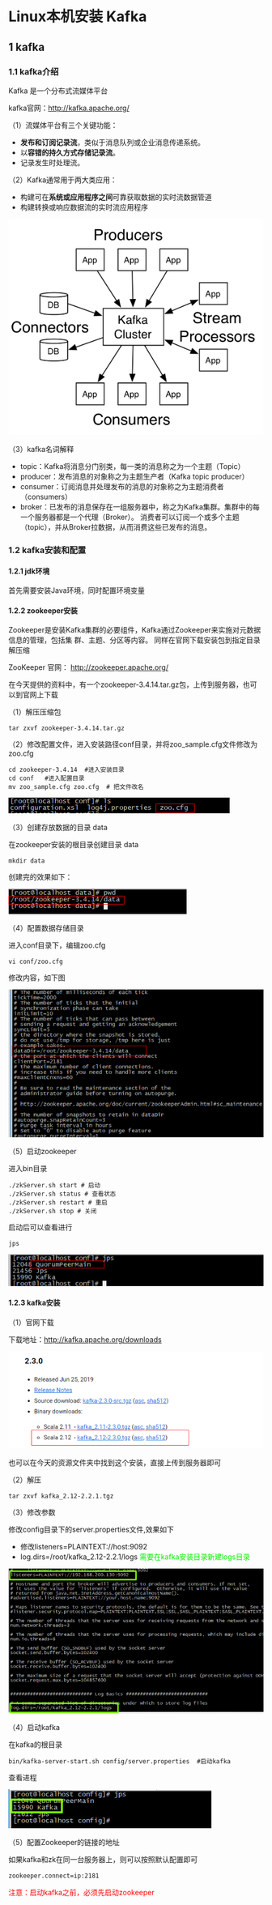 # Linux本机安装 Kafka

## 1 kafka

### 1.1 kafka介绍

Kafka 是一个分布式流媒体平台

kafka官网：http://kafka.apache.org/

（1）流媒体平台有三个关键功能：

-  **发布和订阅记录流**，类似于消息队列或企业消息传递系统。
-  以**容错的持久方式存储记录流**。
-  记录发生时处理流。

（2）Kafka通常用于两大类应用：

-  构建可在**系统或应用程序之间**可靠获取数据的实时流数据管道
-  构建转换或响应数据流的实时流应用程序

![1584967491149](assets/1584967491149.png)

（3）kafka名词解释

- topic：Kafka将消息分门别类，每一类的消息称之为一个主题（Topic）
- producer：发布消息的对象称之为主题生产者（Kafka topic producer）
- consumer：订阅消息并处理发布的消息的对象称之为主题消费者（consumers）
- broker：已发布的消息保存在一组服务器中，称之为Kafka集群。集群中的每一个服务器都是一个代理（Broker）。 消费者可以订阅一个或多个主题（topic），并从Broker拉数据，从而消费这些已发布的消息。

### 1.2 kafka安装和配置

#### 1.2.1 jdk环境

首先需要安装Java环境，同时配置环境变量

#### 1.2.2 zookeeper安装

Zookeeper是安装Kafka集群的必要组件，Kafka通过Zookeeper来实施对元数据信息的管理，包括集
群、主题、分区等内容。
同样在官网下载安装包到指定目录解压缩

ZooKeeper 官网： http://zookeeper.apache.org/

在今天提供的资料中，有一个zookeeper-3.4.14.tar.gz包，上传到服务器，也可以到官网上下载

（1）解压压缩包

```shell
tar zxvf zookeeper-3.4.14.tar.gz
```

（2）修改配置文件，进入安装路径conf目录，并将zoo_sample.cfg文件修改为zoo.cfg

```shell
cd zookeeper-3.4.14  #进入安装目录
cd conf   #进入配置目录
mv zoo_sample.cfg zoo.cfg  # 把文件改名
```

![1585043924625](assets/1585043924625.png)



（3）创建存放数据的目录 data

在zookeeper安装的根目录创建目录 data

```shell
mkdir data 
```

创建完的效果如下：

![1585044045069](assets/1585044045069.png)



（4）配置数据存储目录

进入conf目录下，编辑zoo.cfg

```shell
vi conf/zoo.cfg
```

修改内容，如下图

![1585044174203](assets/1585044174203.png)

（5）启动zookeeper

进入bin目录

```shell
./zkServer.sh start # 启动
./zkServer.sh status # 查看状态
./zkServer.sh restart # 重启
./zkServer.sh stop # 关闭
```

启动后可以查看进行

```shell
jps
```

![1585044309198](assets/1585044309198.png)

#### 1.2.3 kafka安装

（1）官网下载

下载地址：http://kafka.apache.org/downloads

![1585044432269](assets/1585044432269.png)

也可以在今天的资源文件夹中找到这个安装，直接上传到服务器即可

（2）解压

```shell
tar zxvf kafka_2.12-2.2.1.tgz
```

（3）修改参数

修改config目录下的server.properties文件,效果如下

- 修改listeners=PLAINTEXT://host:9092
- log.dirs=/root/kafka_2.12-2.2.1/logs       <font color='gree'>需要在kafka安装目录新建logs目录</font>

![1585044841167](assets/1585044841167.png)

（4）启动kafka

在kafka的根目录

```shell
bin/kafka-server-start.sh config/server.properties  #启动kafka
```

查看进程

![1585045095143](assets/1585045095143.png)



（5）配置Zookeeper的链接的地址

如果kafka和zk在同一台服务器上，则可以按照默认配置即可

```sh
zookeeper.connect=ip:2181
```





<font color='red'>注意：启动kafka之前，必须先启动zookeeper</font>